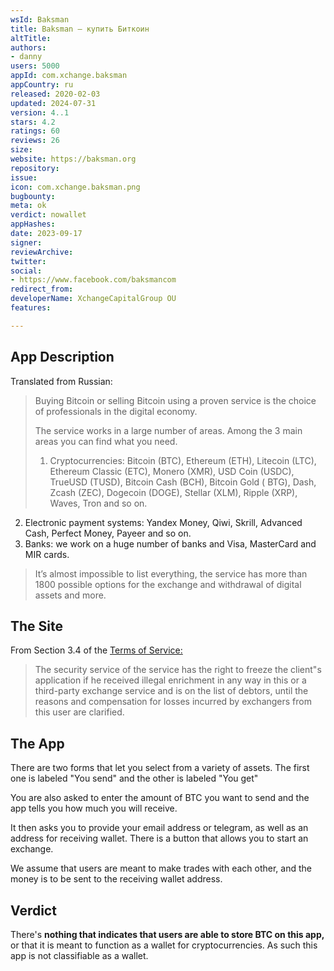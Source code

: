 ```yaml
---
wsId: Baksman
title: Baksman – купить Биткоин
altTitle: 
authors:
- danny
users: 5000
appId: com.xchange.baksman
appCountry: ru
released: 2020-02-03
updated: 2024-07-31
version: 4..1
stars: 4.2
ratings: 60
reviews: 26
size: 
website: https://baksman.org
repository: 
issue: 
icon: com.xchange.baksman.png
bugbounty: 
meta: ok
verdict: nowallet
appHashes: 
date: 2023-09-17
signer: 
reviewArchive: 
twitter: 
social:
- https://www.facebook.com/baksmancom
redirect_from: 
developerName: XchangeCapitalGroup OU
features: 

---
```


## App Description

Translated from Russian:

> Buying Bitcoin or selling Bitcoin using a proven service is the choice of professionals in the digital economy.
>
> The service works in a large number of areas. Among the 3 main areas you can find what you need.
>
> 1. Cryptocurrencies: Bitcoin (BTC), Ethereum (ETH), Litecoin (LTC), Ethereum Classic (ETC), Monero (XMR), USD Coin (USDC), TrueUSD (TUSD), Bitcoin Cash (BCH), Bitcoin Gold ( BTG), Dash, Zcash (ZEC), Dogecoin (DOGE), Stellar (XLM), Ripple (XRP), Waves, Tron and so on. <br />
2. Electronic payment systems: Yandex Money, Qiwi, Skrill, Advanced Cash, Perfect Money, Payeer and so on. <br />
3. Banks: we work on a huge number of banks and Visa, MasterCard and MIR cards. <br />
>
> It’s almost impossible to list everything, the service has more than 1800 possible options for the exchange and withdrawal of digital assets and more.


## The Site

From Section 3.4 of the [Terms of Service:](https://baksman.org/en/rules/#s3)

> The security service of the service has the right to freeze the client"s application if he received illegal enrichment in any way in this or a third-party exchange service and is on the list of debtors, until the reasons and compensation for losses incurred by exchangers from this user are clarified.

## The App

There are two forms that let you select from a variety of assets. The first one is labeled "You send" and the other is labeled "You get"

You are also asked to enter the amount of BTC you want to send and the app tells you how much you will receive.

It then asks you to provide your email address or telegram, as well as an address for receiving wallet. There is a button that allows you to start an exchange.

We assume that users are meant to make trades with each other, and the money is to be sent to the receiving wallet address.

## Verdict

There's **nothing that indicates that users are able to store BTC on this app,** or that it is meant to function as a wallet for cryptocurrencies. As such this app is not classifiable as a wallet.
